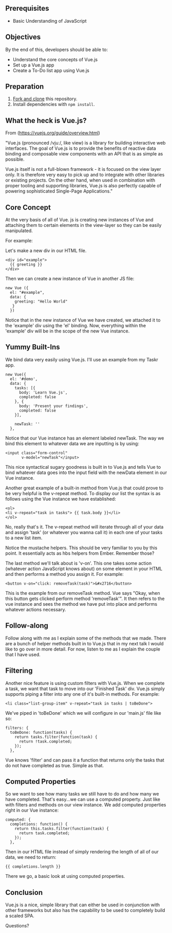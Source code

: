 ## Prerequisites

-   Basic Understanding of JavaScript

## Objectives

By the end of this, developers should be able to:

-   Understand the core concepts of Vue.js
-   Set up a Vue.js app
-   Create a To-Do list app using Vue.js

## Preparation

1.  [Fork and clone](https://github.com/ga-wdi-boston/meta/wiki/ForkAndClone)
    this repository.
2.  Install dependencies with `npm install`.


## What the heck is Vue.js?

From (https://vuejs.org/guide/overview.html)

"Vue.js (pronounced /vjuː/, like view) is a library for building interactive web interfaces. The goal of Vue.js is to provide the benefits of reactive data binding and composable view components with an API that is as simple as possible.

Vue.js itself is not a full-blown framework - it is focused on the view layer only. It is therefore very easy to pick up and to integrate with other libraries or existing projects. On the other hand, when used in combination with proper tooling and supporting libraries, Vue.js is also perfectly capable of powering sophisticated Single-Page Applications."

## Core Concept

At the very basis of all of Vue. js is creating new instances of Vue and attaching them to certain elements in the view-layer so they can be easily manipulated.

For example:

Let's make a new div in our HTML file.

```
<div id="example">
  {{ greeting }}
</div>
```

Then we can create a new instance of Vue in another JS file:

```
new Vue ({
  el: "#example",
  data: {
    greeting: "Hello World"
   }
  })
```

  Notice that in the new instance of Vue we have created, we attached it to the 'example' div using the 'el' binding. Now, everything within the 'example' div will be in the scope of the new Vue instance.

## Yummy Built-Ins

  We bind data very easily using Vue.js. I'll use an example from my Taskr app.

```
new Vue({
  el: '#demo',
  data: {
    tasks: [{
      body: 'Learn Vue.js',
      completed: false
    }, {
      body: 'Present your findings',
      completed: false
    }],

    newTask: ''
  },
```

Notice that our Vue instance has an element labeled newTask. The way we bind this element to whatever data we are inputting is by using:

```
<input class="form-control"
       v-model="newTask"</input>
```

This nice syntactical sugary goodness is built in to Vue.js and tells Vue to bind whatever data goes into the input field with the newData element in our Vue instance.

Another great example of a built-in method from Vue.js that could prove to be very helpful is the v-repeat method. To display our list the syntax is as follows using the Vue instance we have established:

```
<ol>
<li v-repeat="task in tasks"> {{ task.body }}</li>
</ol>
```

No, really that's it. The v-repeat method will iterate through all of your data and assign 'task' (or whatever you wanna call it) in each one of your tasks to a new list item.

Notice the mustache helpers. This should be very familiar to you by this point. It essentially acts as hbs helpers from Ember. Remember those?

The last method we'll talk about is 'v-on'. This one takes some action (whatever action JavaScript knows about) on some element in your HTML and then performs a method you assign it. For example:

```
<button v-on="click: removeTask(task)">&#x2716</button>
```

This is the example from our removeTask method. Vue says "Okay, when this button gets clicked perform method 'removeTask'". It then refers to the vue instance and sees the method we have put into place and performs whatever actions necessary.

## Follow-along

Follow along with me as I explain some of the methods that we made. There are a bunch of helper methods built in to Vue.js that in my next talk I would like to go over in more detail. For now, listen to me as I explain the couple that I have used.

## Filtering

Another nice feature is using custom filters with Vue.js. When we complete a task, we want that task to move into our 'Finished Task' div. Vue.js simply supports piping a filter into any one of it's built-in methods. For example:

```
<li class="list-group-item" v-repeat="task in tasks | toBeDone">
```

We've piped in 'toBeDone' which we will configure in our 'main.js' file like so:

```
filters: {
  toBeDone: function(tasks) {
    return tasks.filter(function(task) {
      return !task.completed;
    });
  },
```

Vue knows 'filter' and can pass it a function that returns only the tasks that do not have completed as true. Simple as that.

## Computed Properties

So we want to see how many tasks we still have to do and how many we have completed. That's easy...we can use a computed property. Just like with filters and methods on our view instance. We add computed properties right in our Vue instance:

```
computed: {
  completions: function() {
    return this.tasks.filter(function(task) {
      return task.completed;
    });
  },
```

Then in our HTML file instead of simply rendering the length of all of our data, we need to return:

```
{{ completions.length }}
```

There we go, a basic look at using computed properties.

## Conclusion

Vue.js is a nice, simple library that can either be used in conjunction with other frameworks but also has the capability to be used to completely build a scaled SPA.

Questions?

